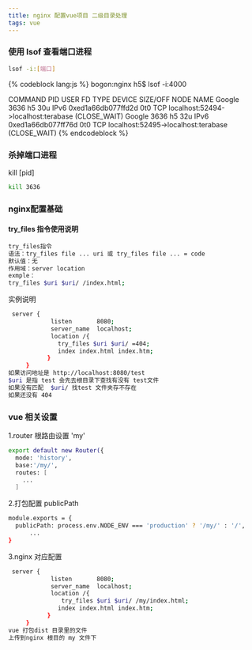 ```yaml
---
title: nginx 配置vue项目 二级目录处理 
tags: vue
---
```

### 使用 lsof 查看端口进程
``` bash
lsof -i:[端口]
```
{% codeblock lang:js %}
bogon:nginx h5$ lsof -i:4000

COMMAND    PID  USER   FD   TYPE             DEVICE SIZE/OFF NODE NAME
    Google    3636   h5   30u  IPv6 0xed1a66db077ffd2d      0t0  TCP localhost:52494->localhost:terabase (CLOSE_WAIT)
    Google    3636   h5   32u  IPv6 0xed1a66db077ff76d      0t0  TCP localhost:52495->localhost:terabase (CLOSE_WAIT)
{% endcodeblock %}

### 杀掉端口进程
kill [pid]
``` bash
kill 3636
```
### nginx配置基础
#### try_files 指令使用说明
``` bash
try_files指令
语法：try_files file ... uri 或 try_files file ... = code
默认值：无
作用域：server location
exmple：
try_files $uri $uri/ /index.html;
```
实例说明
``` bash
 server {
            listen       8080;
            server_name  localhost;
            location /{
              try_files $uri $uri/ =404;
              index index.html index.htm;
           }
     }
如果访问地址是 http://localhost:8080/test
$uri 是指 test 会先去根目录下查找有没有 test文件 
如果没有匹配  $uri/ 找test 文件夹存不存在
如果还没有 404
```

### vue 相关设置
1.router 根路由设置 'my' 
``` bash
export default new Router({
  mode: 'history',
  base:'/my/',
  routes: [
    ...
  ]
```
2.打包配置 publicPath 
```bash
module.exports = {
  publicPath: process.env.NODE_ENV === 'production' ? '/my/' : '/',
      ...
}
```
3.nginx 对应配置
``` bash
 server {
            listen       8080;
            server_name  localhost;
            location /{
               try_files $uri $uri/ /my/index.html;
              index index.html index.htm;
           }
     }
vue 打包dist 目录里的文件
上传到nginx 根目的 my 文件下
```
